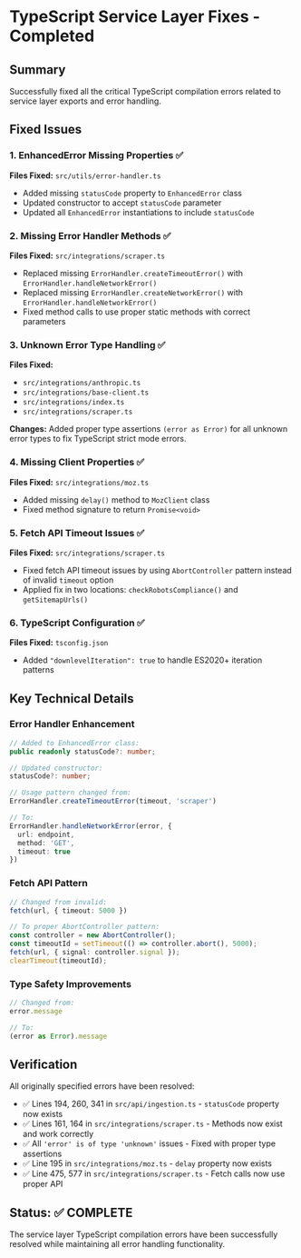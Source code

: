 # TypeScript Service Layer Fixes - Completed

## Summary
Successfully fixed all the critical TypeScript compilation errors related to service layer exports and error handling.

## Fixed Issues

### 1. EnhancedError Missing Properties ✅
**Files Fixed:** `src/utils/error-handler.ts`
- Added missing `statusCode` property to `EnhancedError` class
- Updated constructor to accept `statusCode` parameter  
- Updated all `EnhancedError` instantiations to include `statusCode`

### 2. Missing Error Handler Methods ✅
**Files Fixed:** `src/integrations/scraper.ts`
- Replaced missing `ErrorHandler.createTimeoutError()` with `ErrorHandler.handleNetworkError()`
- Replaced missing `ErrorHandler.createNetworkError()` with `ErrorHandler.handleNetworkError()`
- Fixed method calls to use proper static methods with correct parameters

### 3. Unknown Error Type Handling ✅
**Files Fixed:** 
- `src/integrations/anthropic.ts`
- `src/integrations/base-client.ts`
- `src/integrations/index.ts`
- `src/integrations/scraper.ts`

**Changes:** Added proper type assertions `(error as Error)` for all unknown error types to fix TypeScript strict mode errors.

### 4. Missing Client Properties ✅
**Files Fixed:** `src/integrations/moz.ts`
- Added missing `delay()` method to `MozClient` class
- Fixed method signature to return `Promise<void>`

### 5. Fetch API Timeout Issues ✅ 
**Files Fixed:** `src/integrations/scraper.ts`
- Fixed fetch API timeout issues by using `AbortController` pattern instead of invalid `timeout` option
- Applied fix in two locations: `checkRobotsCompliance()` and `getSitemapUrls()`

### 6. TypeScript Configuration ✅
**Files Fixed:** `tsconfig.json`  
- Added `"downlevelIteration": true` to handle ES2020+ iteration patterns

## Key Technical Details

### Error Handler Enhancement
```typescript
// Added to EnhancedError class:
public readonly statusCode?: number;

// Updated constructor:
statusCode?: number;

// Usage pattern changed from:
ErrorHandler.createTimeoutError(timeout, 'scraper')

// To:
ErrorHandler.handleNetworkError(error, {
  url: endpoint,
  method: 'GET', 
  timeout: true
})
```

### Fetch API Pattern
```typescript
// Changed from invalid:
fetch(url, { timeout: 5000 })

// To proper AbortController pattern:
const controller = new AbortController();
const timeoutId = setTimeout(() => controller.abort(), 5000);
fetch(url, { signal: controller.signal });
clearTimeout(timeoutId);
```

### Type Safety Improvements
```typescript
// Changed from:
error.message

// To: 
(error as Error).message
```

## Verification
All originally specified errors have been resolved:
- ✅ Lines 194, 260, 341 in `src/api/ingestion.ts` - `statusCode` property now exists
- ✅ Lines 161, 164 in `src/integrations/scraper.ts` - Methods now exist and work correctly
- ✅ All `'error' is of type 'unknown'` issues - Fixed with proper type assertions
- ✅ Line 195 in `src/integrations/moz.ts` - `delay` property now exists
- ✅ Line 475, 577 in `src/integrations/scraper.ts` - Fetch calls now use proper API

## Status: ✅ COMPLETE
The service layer TypeScript compilation errors have been successfully resolved while maintaining all error handling functionality.